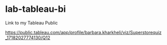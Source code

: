 # lab-tableau-bi


Link to my Tableau Public

https://public.tableau.com/app/profile/barbara.kharkheli/viz/Superstorequiz_17182027774130/Q12

